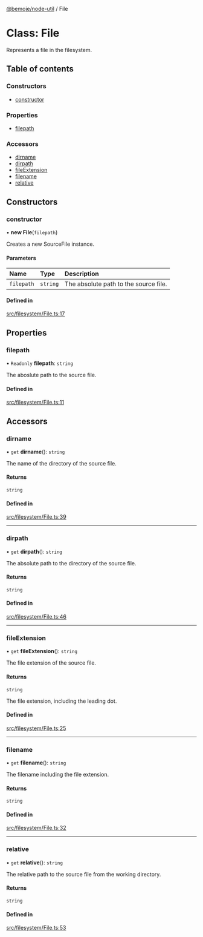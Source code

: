 [@bemoje/node-util](/docs/index.md) / File

# Class: File

Represents a file in the filesystem.

## Table of contents

### Constructors

- [constructor](/docs/classes/File.md#constructor)

### Properties

- [filepath](/docs/classes/File.md#filepath)

### Accessors

- [dirname](/docs/classes/File.md#dirname)
- [dirpath](/docs/classes/File.md#dirpath)
- [fileExtension](/docs/classes/File.md#fileextension)
- [filename](/docs/classes/File.md#filename)
- [relative](/docs/classes/File.md#relative)

## Constructors

### constructor

• **new File**(`filepath`)

Creates a new SourceFile instance.

#### Parameters

| Name | Type | Description |
| :------ | :------ | :------ |
| `filepath` | `string` | The absolute path to the source file. |

#### Defined in

[src/filesystem/File.ts:17](https://github.com/bemoje/bemoje-node-util/blob/f65e483/src/filesystem/File.ts#L17)

## Properties

### filepath

• `Readonly` **filepath**: `string`

The aboslute path to the source file.

#### Defined in

[src/filesystem/File.ts:11](https://github.com/bemoje/bemoje-node-util/blob/f65e483/src/filesystem/File.ts#L11)

## Accessors

### dirname

• `get` **dirname**(): `string`

The name of the directory of the source file.

#### Returns

`string`

#### Defined in

[src/filesystem/File.ts:39](https://github.com/bemoje/bemoje-node-util/blob/f65e483/src/filesystem/File.ts#L39)

___

### dirpath

• `get` **dirpath**(): `string`

The absolute path to the directory of the source file.

#### Returns

`string`

#### Defined in

[src/filesystem/File.ts:46](https://github.com/bemoje/bemoje-node-util/blob/f65e483/src/filesystem/File.ts#L46)

___

### fileExtension

• `get` **fileExtension**(): `string`

The file extension of the source file.

#### Returns

`string`

The file extension, including the leading dot.

#### Defined in

[src/filesystem/File.ts:25](https://github.com/bemoje/bemoje-node-util/blob/f65e483/src/filesystem/File.ts#L25)

___

### filename

• `get` **filename**(): `string`

The filename including the file extension.

#### Returns

`string`

#### Defined in

[src/filesystem/File.ts:32](https://github.com/bemoje/bemoje-node-util/blob/f65e483/src/filesystem/File.ts#L32)

___

### relative

• `get` **relative**(): `string`

The relative path to the source file from the working directory.

#### Returns

`string`

#### Defined in

[src/filesystem/File.ts:53](https://github.com/bemoje/bemoje-node-util/blob/f65e483/src/filesystem/File.ts#L53)
